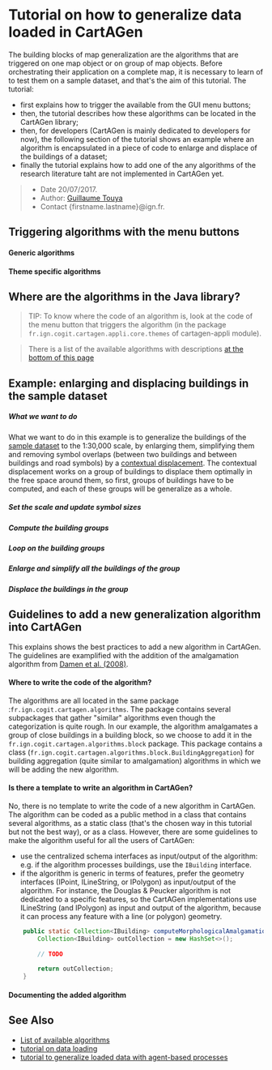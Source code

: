 # Tutorial on how to generalize data loaded in CartAGen
The building blocks of map generalization are the algorithms that are triggered on one map object or on group of map objects. Before orchestrating their application on a complete map, it is necessary to learn of to test them on a sample dataset, and that's the aim of this tutorial.
The tutorial:
- first explains how to trigger the available from the GUI menu buttons; 
- then, the tutorial describes how these algorithms can be located in the CartAGen library;
- then, for developers (CartAGen is mainly dedicated to developers for now), the following section of the tutorial shows an example where an algorithm is encapsulated in a piece of code to enlarge and displace of the buildings of a dataset;
- finally the tutorial explains how to add one of the any algorithms of the research literature taht are not implemented in CartAGen yet.

> - Date 20/07/2017.
> - Author: [Guillaume Touya][1]
> - Contact {firstname.lastname}@ign.fr.



Triggering algorithms with the menu buttons
-------------
#### [](#header-4)Generic algorithms

#### [](#header-4)Theme specific algorithms


Where are the algorithms in the Java library?
-------------

> TIP: To know where the code of an algorithm is, look at the code of the menu button that triggers the algorithm (in the package `fr.ign.cogit.cartagen.appli.core.themes` of cartagen-appli module).

> There is a list of the available algorithms with descriptions [at the bottom of this page][2]


Example: enlarging and displacing buildings in the sample dataset
-------------
##### [](#header-5) What we want to do
What we want to do in this example is to generalize the buildings of the [sample dataset][3] to the 1:30,000 scale, by enlarging them, simplifying them and removing symbol overlaps (between two buildings and between buildings and road symbols) by a [contextual displacement][5].
The contextual displacement works on a group of buildings to displace them optimally in the free space around them, so first, groups of buildings have to be computed, and each of these groups will be generalize as a whole.

##### [](#header-5) Set the scale and update symbol sizes

##### [](#header-5) Compute the building groups

##### [](#header-5) Loop on the building groups

##### [](#header-5) Enlarge and simplify all the buildings of the group

##### [](#header-5) Displace the buildings in the group

Guidelines to add a new generalization algorithm into CartAGen
-------------
This explains shows the best practices to add a new algorithm in CartAGen. The guidelines are examplified with the addition of the amalgamation algorithm from [Damen et al. (2008)][6].

#### [](#header-4)Where to write the code of the algorithm?
The algorithms are all located in the same package :```fr.ign.cogit.cartagen.algorithms```. The package contains several subpackages that gather "similar" algorithms even though the categorization is quite rough.
In our example, the algorithm amalgamates a group of close buildings in a building block, so we choose to add it in the ```fr.ign.cogit.cartagen.algorithms.block``` package. This package contains a class (```fr.ign.cogit.cartagen.algorithms.block.BuildingAggregation```) for building aggregation (quite similar to amalgamation) algorithms in which we will be adding the new algorithm.

#### [](#header-4)Is there a template to write an algorithm in CartAGen?
No, there is no template to write the code of a new algorithm in CartAGen. The algorithm can be coded as a public method in a class that contains several algorithms, as a static class (that's the chosen way in this tutorial but not the best way), or as a class.
However, there are some guidelines to make the algorithm useful for all the users of CartAGen:
- use the centralized schema interfaces as input/output of the algorithm: e.g. if the algorithm processes buildings, use the ```IBuilding``` interface.
- if the algorithm is generic in terms of features, prefer the geometry interfaces (IPoint, ILineString, or IPolygon) as input/output of the algorithm. For instance, the Douglas & Peucker algorithm is not dedicated to a specific features, so the CartAGen implementations use ILineString (and IPolygon) as input and output of the algorithm, because it can process any feature with a line (or polygon) geometry.

```java
    public static Collection<IBuilding> computeMorphologicalAmalgamation(Collection<IBuilding> buildings, double bufferSize){
        Collection<IBuilding> outCollection = new HashSet<>();
        
		// TODO
        
		return outCollection;
    }
```

#### [](#header-4)Documenting the added algorithm

See Also
-------------
- [List of available algorithms][2]
- [tutorial on data loading][3]
- [tutorial to generalize loaded data with agent-based processes][4]


[1]: http://recherche.ign.fr/labos/cogit/english/cv.php?prenom=&nom=Touya
[2]: /algorithms.md
[3]: /tuto_import_data.md
[4]: /tuto_agents.md
[5]: /algorithms/buildings/random_displacement.md
[6]: https://kartographie.geo.tu-dresden.de/downloads/ica-gen/workshop2008/04_Damen_et_al.pdf
